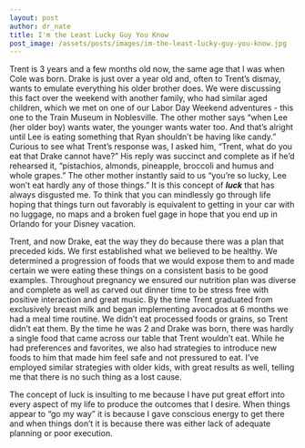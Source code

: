 ```yaml
---
layout: post
author: dr_nate
title: I'm the Least Lucky Guy You Know
post_image: /assets/posts/images/im-the-least-lucky-guy-you-know.jpg
---
```

Trent is 3 years and a few months old now, the same age that I was when Cole was born. Drake is just over a year old and, often to Trent’s dismay, wants to emulate everything his older brother does. We were discussing this fact over the weekend with another family, who had similar aged children, which we met on one of our Labor Day Weekend adventures - this one to the Train Museum in Noblesville. The other mother says “when Lee (her older boy) wants water, the younger wants water too. And that’s alright until Lee is eating something that Ryan shouldn’t be having like candy.” Curious to see what Trent’s response was, I asked him, “Trent, what do you eat that Drake cannot have?” His reply was succinct and complete as if he’d rehearsed it, “pistachios, almonds, pineapple, broccoli and humus and whole grapes.” The other mother instantly said to us “you’re so lucky, Lee won’t eat hardly any of those things.” It is this concept of **_luck_** that has always disgusted me. To think that you can mindlessly go through life hoping that things turn out favorably is equivalent to getting in your car with no luggage, no maps and a broken fuel gage in hope that you end up in Orlando for your Disney vacation.

Trent, and now Drake, eat the way they do because there was a plan that preceded kids. We first established what we believed to be healthy. We determined a progression of foods that we would expose them to and made certain we were eating these things on a consistent basis to be good examples. Throughout pregnancy we ensured our nutrition plan was diverse and complete as well as carved out dinner time to be stress free with positive interaction and great music. By the time Trent graduated from exclusively breast milk and began implementing avocados at 6 months we had a meal time routine. We didn’t eat processed foods or grains, so Trent didn’t eat them. By the time he was 2 and Drake was born, there was hardly a single food that came across our table that Trent wouldn’t eat. While he had preferences and favorites, we also had strategies to introduce new foods to him that made him feel safe and not pressured to eat. I’ve employed similar strategies with older kids, with great results as well, telling me that there is no such thing as a lost cause.

The concept of luck is insulting to me because I have put great effort into every aspect of my life to produce the outcomes that I desire. When things appear to “go my way” it is because I gave conscious energy to get there and when things don’t it is because there was either lack of adequate planning or poor execution.
